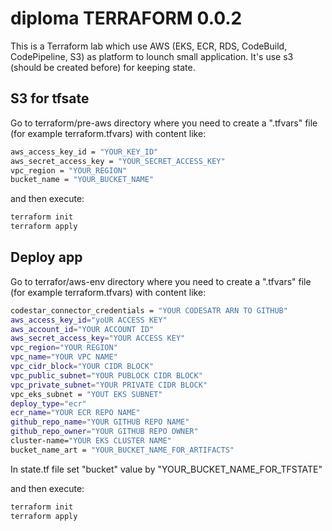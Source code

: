 # diploma TERRAFORM 0.0.2

This is a Terraform lab which use AWS (EKS, ECR, RDS, CodeBuild, CodePipeline, S3) as platform to lounch small application. It's use
s3 (should be created before) for keeping state.

## S3 for tfsate

Go to terraform/pre-aws directory where you need to create a ".tfvars" file (for example terraform.tfvars) with content like:

```sh
aws_access_key_id = "YOUR_KEY_ID"
aws_secret_access_key = "YOUR_SECRET_ACCESS_KEY"
vpc_region = "YOUR_REGION"
bucket_name = "YOUR_BUCKET_NAME"
```

and then execute:

```sh
terraform init
terraform apply
```

## Deploy app

Go to terrafor/aws-env directory where you need to create a ".tfvars" file (for example terraform.tfvars) with content like:

```sh
codestar_connector_credentials = "YOUR CODESATR ARN TO GITHUB"
aws_access_key_id="yoUR ACCESS KEY"
aws_account_id="YOUR ACCOUNT ID"
aws_secret_access_key="YOUR ACCESS KEY"
vpc_region="YOUR REGION"
vpc_name="YOUR VPC NAME"
vpc_cidr_block="YOUR CIDR BLOCK"
vpc_public_subnet="YOUR PUBLOCK CIDR BLOCK"
vpc_private_subnet="YOUR PRIVATE CIDR BLOCK"
vpc_eks_subnet = "YOUT EKS SUBNET"
deploy_type="ecr"
ecr_name="YOUR ECR REPO NAME"
github_repo_name="YOUR GITHUB REPO NAME"
github_repo_owner="YOUR GITHUB REPO OWNER"
cluster-name="YOUR EKS CLUSTER NAME"
bucket_name_art = "YOUR_BUCKET_NAME_FOR_ARTIFACTS"
```
In state.tf file set "bucket" value by "YOUR_BUCKET_NAME_FOR_TFSTATE"

and then execute:

```sh
terraform init
terraform apply
```